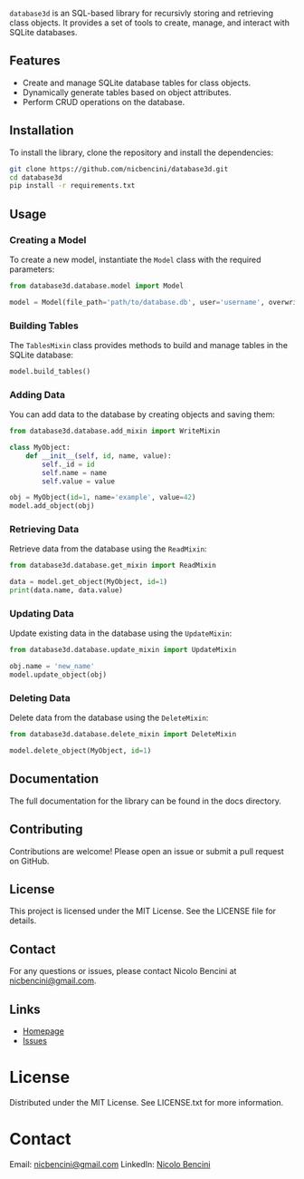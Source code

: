 `database3d` is an SQL-based library for recursivly storing and retrieving class objects. It provides a set of tools to create, manage, and interact with SQLite databases.

## Features

- Create and manage SQLite database tables for class objects.
- Dynamically generate tables based on object attributes.
- Perform CRUD operations on the database.

## Installation

To install the library, clone the repository and install the dependencies:

```sh
git clone https://github.com/nicbencini/database3d.git
cd database3d
pip install -r requirements.txt
```

## Usage

### Creating a Model

To create a new model, instantiate the `Model` class with the required parameters:

```python
from database3d.database.model import Model

model = Model(file_path='path/to/database.db', user='username', overwrite=True)
```

### Building Tables

The `TablesMixin` class provides methods to build and manage tables in the SQLite database:

```python
model.build_tables()
```

### Adding Data

You can add data to the database by creating objects and saving them:

```python
from database3d.database.add_mixin import WriteMixin

class MyObject:
    def __init__(self, id, name, value):
        self._id = id
        self.name = name
        self.value = value

obj = MyObject(id=1, name='example', value=42)
model.add_object(obj)
```

### Retrieving Data

Retrieve data from the database using the `ReadMixin`:

```python
from database3d.database.get_mixin import ReadMixin

data = model.get_object(MyObject, id=1)
print(data.name, data.value)
```

### Updating Data

Update existing data in the database using the `UpdateMixin`:

```python
from database3d.database.update_mixin import UpdateMixin

obj.name = 'new_name'
model.update_object(obj)
```

### Deleting Data

Delete data from the database using the `DeleteMixin`:

```python
from database3d.database.delete_mixin import DeleteMixin

model.delete_object(MyObject, id=1)
```

## Documentation

The full documentation for the library can be found in the docs directory.

## Contributing

Contributions are welcome! Please open an issue or submit a pull request on GitHub.

## License

This project is licensed under the MIT License. See the LICENSE file for details.

## Contact

For any questions or issues, please contact Nicolo Bencini at nicbencini@gmail.com.

## Links

- [Homepage](https://github.com/nicbencini/database3d)
- [Issues](https://github.com/nicbencini/database3d/issues)
# License
Distributed under the MIT License. See LICENSE.txt for more information.

# Contact
Email: nicbencini@gmail.com
LinkedIn: [Nicolo Bencini](https://www.linkedin.com/in/nicolo-bencini/)
